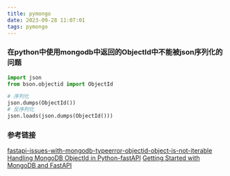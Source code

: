 ```yaml
---
title: pymongo
date: 2023-09-28 11:07:01
tags: pymongo
---
```

### 在python中使用mongodb中返回的ObjectId中不能被json序列化的问题

```python
import json
from bson.objectid import ObjectId

# 序列化
json.dumps(ObjectId())
# 反序列化
json.loads(json.dumps(ObjectId()))
```





### 参考链接
[fastapi-issues-with-mongodb-typeerror-objectid-object-is-not-iterable](https://stackoverflow.com/questions/71467630/fastapi-issues-with-mongodb-typeerror-objectid-object-is-not-iterable)
[Handling MongoDB ObjectId in Python-fastAPI](https://medium.com/@madhuri.pednekar/handling-mongodb-objectid-in-python-fastapi-4dd1c7ad67cd)
[Getting Started with MongoDB and FastAPI](https://www.mongodb.com/developer/languages/python/python-quickstart-fastapi/)
